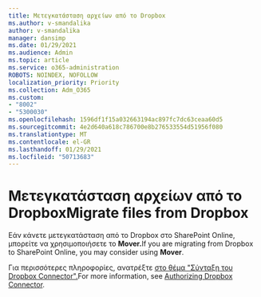 ```yaml
---
title: Μετεγκατάσταση αρχείων από το Dropbox
ms.author: v-smandalika
author: v-smandalika
manager: dansimp
ms.date: 01/29/2021
ms.audience: Admin
ms.topic: article
ms.service: o365-administration
ROBOTS: NOINDEX, NOFOLLOW
localization_priority: Priority
ms.collection: Adm_O365
ms.custom:
- "8002"
- "5300030"
ms.openlocfilehash: 1596df1f15a032663194ac897fc7dc63ceaa60d5
ms.sourcegitcommit: 4e2d640a618c786700e8b276533554d51956f080
ms.translationtype: MT
ms.contentlocale: el-GR
ms.lasthandoff: 01/29/2021
ms.locfileid: "50713683"
---
```

# <a name="migrate-files-from-dropbox"></a><span data-ttu-id="97115-102">Μετεγκατάσταση αρχείων από το Dropbox</span><span class="sxs-lookup"><span data-stu-id="97115-102">Migrate files from Dropbox</span></span>

<span data-ttu-id="97115-103">Εάν κάνετε μετεγκατάσταση από το Dropbox στο SharePoint Online, μπορείτε να χρησιμοποιήσετε το **Mover.**</span><span class="sxs-lookup"><span data-stu-id="97115-103">If you are migrating from Dropbox to SharePoint Online, you may consider using **Mover**.</span></span>

<span data-ttu-id="97115-104">Για περισσότερες πληροφορίες, ανατρέξτε [στο θέμα "Σύνταξη του Dropbox Connector".](https://docs.microsoft.com/sharepointmigration/mover-dropbox)</span><span class="sxs-lookup"><span data-stu-id="97115-104">For more information, see [Authorizing Dropbox Connector](https://docs.microsoft.com/sharepointmigration/mover-dropbox).</span></span>

